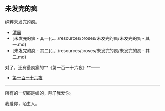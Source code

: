 ## 未发完的疯

纯粹未发完的疯。

- [清晨](../../resources/proses/未发完的疯/清晨.md)
- [未发完的疯 - 其一](../../resources/proses/未发完的疯/未发完的疯 - 其一.md)
- [未发完的疯 - 其二](../../resources/proses/未发完的疯/未发完的疯 - 其二.md)

对了，还有最疯癫的**《第一百一十六夜》**——

- [第一百一十六夜](../../resources/proses/未发完的疯/第一百一十六夜/谈《第一百一十六夜》.md)

------

所有的一切都是编的，除了我爱你。

我爱你，陌生人。
